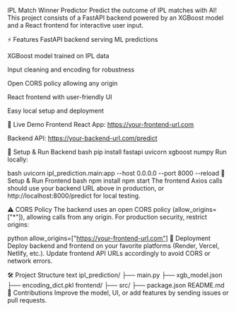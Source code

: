 IPL Match Winner Predictor
Predict the outcome of IPL matches with AI! This project consists of a FastAPI backend powered by an XGBoost model and a React frontend for interactive user input.

⚡ Features
FastAPI backend serving ML predictions

XGBoost model trained on IPL data

Input cleaning and encoding for robustness

Open CORS policy allowing any origin

React frontend with user-friendly UI

Easy local setup and deployment

🔗 Live Demo
Frontend React App: https://your-frontend-url.com

Backend API: https://your-backend-url.com/predict

🔧 Setup & Run Backend
bash
pip install fastapi uvicorn xgboost numpy
Run locally:

bash
uvicorn ipl_prediction.main:app --host 0.0.0.0 --port 8000 --reload
🔧 Setup & Run Frontend
bash
npm install
npm start
The frontend Axios calls should use your backend URL above in production, or http://localhost:8000/predict for local testing.

⚠️ CORS Policy
The backend uses an open CORS policy (allow_origins=["*"]), allowing calls from any origin. For production security, restrict origins:

python
allow_origins=["https://your-frontend-url.com"]
🚀 Deployment
Deploy backend and frontend on your favorite platforms (Render, Vercel, Netlify, etc.). Update frontend API URLs accordingly to avoid CORS or network errors.

🛠 Project Structure
text
ipl_prediction/
├── main.py
├── xgb_model.json
├── encoding_dict.pkl
frontend/
├── src/
├── package.json
README.md
🙌 Contributions
Improve the model, UI, or add features by sending issues or pull requests.
